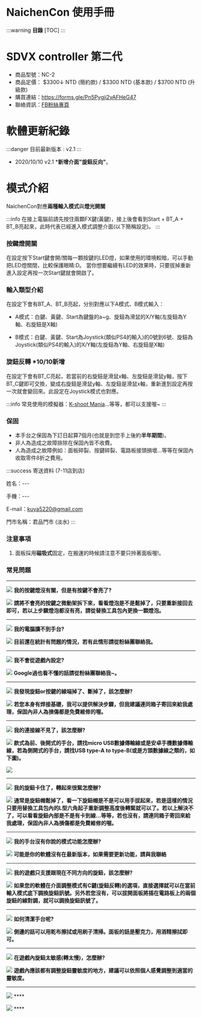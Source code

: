 # NaichenCon 使用手冊

:::warning
**目錄**
[TOC]
:::

# SDVX controller 第二代

* 商品型號：NC-2
* 商品定價： $3300↓ NTD (簡約款) / $3300 NTD (基本款) / $3700 NTD (升級款)
* 購買連結：https://forms.gle/Pn5Pygji2yAFHeG47
* 聯絡資訊：[FB粉絲專頁](https://www.facebook.com/NaichenCon/)

# 軟體更新紀錄

:::danger
目前最新版本 : v2.1
:::

* 2020/10/10 v2.1 ***新增介面"旋鈕反向"**。

# 模式介紹

NaichenCon對應**兩種輸入模式**與**燈光開關**

:::info
在接上電腦前請先按住兩顆FX鍵(黃鍵)，接上後會看到Start + BT_A + BT_B亮起來，此時代表已經進入模式調整介面(以下簡稱設定)。
:::

### 按鍵燈開關

在設定按下Start鍵會開/關每一顆按鍵的LED燈，如果使用的環境較暗，可以手動把LED燈關閉，比較保護眼睛:D。
當你想要繼續有LED的效果時，只要拔掉重新進入設定再按一次Start鍵就會開啟了。

### 輸入類型介紹

在設定下會有BT_A、BT_B亮起，分別對應以下A模式、B模式輸入：

* A模式：白鍵、黃鍵、Start為鍵盤的a~g、旋鈕為滑鼠的X/Y軸(左旋鈕為Y軸、右旋鈕是X軸)

* B模式：白鍵、黃鍵、Start為Joystick(類似PS4的輸入)的0號到6號、旋鈕為Joystick(類似PS4的輸入)的X/Y軸(左旋鈕為Y軸、右旋鈕是X軸)

### 旋鈕反轉 *10/10新增

在設定下會有BT_C亮起，若當前的右旋鈕是滑鼠x軸、左旋鈕是滑鼠y軸，按下BT_C鍵即可交換，變成右旋鈕是滑鼠y軸、左旋鈕是滑鼠x軸，重新進到設定再按一次就會變回來。此設定在Joystick模式也對應。

:::info
常見使用的模擬器：[K-shoot Mania](https://www.kshootmania.com/)...等等，都可以支援喔~
:::

### 保固

* 本手台之保固為下訂日起算7個月(也就是到您手上後約**半年期間**)。
* 非人為造成之故障排除在保固內皆不收費。
* 人為造成之故障例如：面板碎裂、按鍵碎裂、電路板接頭損壞...等等在保固內收取零件8折之費用。

:::success
寄送資料 (7-11店到店)

姓名：---

手機：---

E-mail：kuya5220@gmail.com

門市名稱：君品門市 (淡水)
:::


### 注意事項

1. 面板採用**磁吸式**固定，在搬運的時候請注意不要只拎著面板喔!。

### 常見問題

---

![](https://i.imgur.com/hAHqyHg.png) **我的按鍵燈沒有關，但是有按鍵不會亮了?**


![](https://i.imgur.com/Iggxffx.png) **請將不會亮的按鍵之微動架拆下來，看看燈泡是不是鬆掉了，只要重新接回去即可，若以上步驟燈泡都沒有亮，請從替換工具包內更換一顆燈泡。**


---

![](https://i.imgur.com/hAHqyHg.png) **我的電腦讀不到手台?**


![](https://i.imgur.com/Iggxffx.png) **目前還在統計有問題的情況，若有此情形請從粉絲團聯絡我。**

---

![](https://i.imgur.com/hAHqyHg.png) **我不會從遊戲內設定?**


![](https://i.imgur.com/Iggxffx.png) **Google過也看不懂的話請從粉絲團聯絡我~。**

---

![](https://i.imgur.com/hAHqyHg.png) **我發現旋鈕or按鍵的線端掉了、斷掉了，該怎麼辦?**


![](https://i.imgur.com/Iggxffx.png) **若您本身有焊接基礎，我可以提供解決步驟，但我建議連同箱子寄回來給我處理，保固內非人為損傷都是免費維修的喔。**

---

![](https://i.imgur.com/hAHqyHg.png) **我的連接線不見了，該怎麼辦?**


![](https://i.imgur.com/Iggxffx.png) **款式為前、後開式的手台，請找micro USB數據傳輸線或是安卓手機數據傳輸線，若為側開式的手台，請找USB type-A to type-B(或是方頭數據線之類的，如下圖)。**

![](https://i.imgur.com/ssotdX8.png)

---

![](https://i.imgur.com/hAHqyHg.png) **我的旋鈕卡住了，轉起來很緊怎麼辦?**


![](https://i.imgur.com/Iggxffx.png) **通常是旋鈕帽鬆掉了，看一下旋鈕帽是不是可以用手拔起來，若是這樣的情況只要用替換工具包內的L型六角起子重新調整高度後轉緊就可以了。若以上解決不了，可以看看旋鈕內部是不是有卡到線...等等，若也沒有，請連同箱子寄回來給我處理，保固內非人為損傷都是免費維修的喔。**

---

![](https://i.imgur.com/hAHqyHg.png) **我的手台沒有你說的模式功能怎麼辦?**


![](https://i.imgur.com/Iggxffx.png) **可能是你的軟體沒有在最新版本，如果需要更新功能，請與我聯絡**

---

![](https://i.imgur.com/hAHqyHg.png) **我的遊戲只支援跟現在不同方向的旋鈕，該怎麼辦?**


![](https://i.imgur.com/Iggxffx.png) **如果您的軟體在介面調整模式有C鍵(旋鈕反轉)的選項，直接選擇就可以在當前輸入模式底下調換旋鈕訊號。另外若您沒有，可以拔開面板將插在電路板上的兩個旋鈕的線對調，就可以調換旋鈕訊號了。**

---

![](https://i.imgur.com/hAHqyHg.png) **如何清潔手台呢?**


![](https://i.imgur.com/Iggxffx.png) **側邊的話可以用乾布擦拭或用刷子清掃。面板的話是壓克力，用酒精擦拭即可。**

---

![](https://i.imgur.com/hAHqyHg.png) **在遊戲內旋鈕太敏感(轉太慢)，怎麼辦?**


![](https://i.imgur.com/Iggxffx.png) **遊戲內應該都有調整旋鈕靈敏度的地方，建議可以依照個人感覺調整到適當的靈敏度。**

---

![](https://i.imgur.com/hAHqyHg.png) ****


![](https://i.imgur.com/Iggxffx.png) ****



